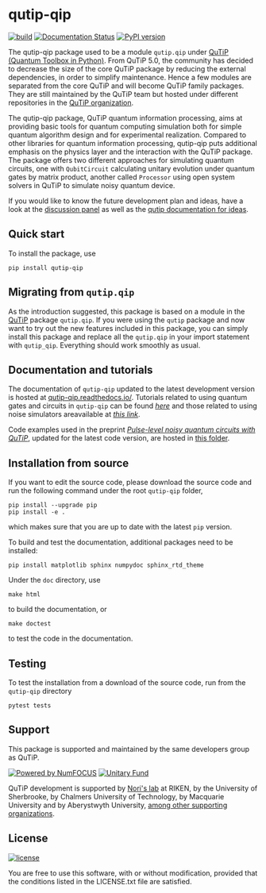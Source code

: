# qutip-qip

[![build](https://github.com/qutip/qutip-qip/workflows/Tests/badge.svg)](https://github.com/qutip/qutip-qip/actions)
[![Documentation Status](https://readthedocs.org/projects/qutip-qip/badge/?version=latest)](https://qutip-qip.readthedocs.io/en/latest/)
[![PyPI version](https://badge.fury.io/py/qutip-qip.svg)](https://badge.fury.io/py/qutip-qip)

The qutip-qip package used to be a module ``qutip.qip`` under [QuTiP (Quantum Toolbox in Python)](http://qutip.org/index.html).
From QuTiP 5.0, the community has decided to decrease the size of the core QuTiP package by reducing the external dependencies, in order to simplify maintenance.
Hence a few modules are separated from the core QuTiP and will become QuTiP family packages.
They are still maintained by the QuTiP team but hosted under different repositories in the [QuTiP organization](https://github.com/qutip).

The qutip-qip package, QuTiP quantum information processing, aims at providing basic tools for quantum computing simulation both for simple quantum algorithm design and for experimental realization.
Compared to other libraries for quantum information processing, qutip-qip puts additional emphasis on the physics layer and the interaction with the QuTiP package.
The package offers two different approaches for simulating quantum circuits, one with `QubitCircuit` calculating unitary evolution under quantum gates by matrix product, another called `Processor` using open system solvers in QuTiP to simulate noisy quantum device.

If you would like to know the future development plan and ideas, have a look at the [discussion panel](https://github.com/qutip/qutip-qip/discussions) as well as the [qutip documentation for ideas](https://qutip.org/docs/latest/development/ideas.html).

Quick start
-----------
To install the package, use
```
pip install qutip-qip
```

Migrating from ``qutip.qip``
--------------------------
As the introduction suggested, this package is based on a module in the [QuTiP](http://qutip.org/docs/latest/) package `qutip.qip`.
If you were using the `qutip` package and now want to try out the new features included in this package, you can simply install this package and replace all the `qutip.qip` in your import statement with `qutip_qip`. Everything should work smoothly as usual.

Documentation and tutorials
-------------

The documentation of `qutip-qip` updated to the latest development version is hosted at [qutip-qip.readthedocs.io/](https://qutip-qip.readthedocs.io/en/latest/).
Tutorials related to using quantum gates and circuits in `qutip-qip` can be found [*here*](https://qutip.org/tutorials#quantum-information-processing) and those related to using noise simulators areavailable at [*this link*](https://qutip.org/tutorials#nisq). 

Code examples used in the preprint [*Pulse-level noisy quantum circuits with QuTiP*](https://arxiv.org/abs/2105.09902), updated for the latest code version, are hosted in [this folder](https://github.com/qutip/qutip-qip/tree/master/doc/pulse-paper).

Installation from source
------------------------
If you want to edit the source code, please download the source code and run the following command under the root `qutip-qip` folder,
```
pip install --upgrade pip
pip install -e .
```
which makes sure that you are up to date with the latest `pip` version.

To build and test the documentation, additional packages need to be installed:

```
pip install matplotlib sphinx numpydoc sphinx_rtd_theme
```

Under the `doc` directory, use
```
make html
```
to build the documentation, or
```
make doctest
```
to test the code in the documentation.

Testing
------------
To test the installation from a download of the source code, run from the `qutip-qip` directory
```
pytest tests
```

Support
-------
This package is supported and maintained by the same developers group as QuTiP.

[![Powered by NumFOCUS](https://img.shields.io/badge/powered%20by-NumFOCUS-orange.svg?style=flat&colorA=E1523D&colorB=007D8A)](https://numfocus.org)
[![Unitary Fund](https://img.shields.io/badge/Supported%20By-UNITARY%20FUND-brightgreen.svg?style=flat)](https://unitary.fund)


QuTiP development is supported by [Nori's lab](http://dml.riken.jp/)
at RIKEN, by the University of Sherbrooke, by Chalmers University of Technology, by Macquarie University and by Aberystwyth University,
[among other supporting organizations](http://qutip.org/#supporting-organizations).

License
-------
[![license](https://img.shields.io/badge/license-New%20BSD-blue.svg)](http://en.wikipedia.org/wiki/BSD_licenses#3-clause_license_.28.22Revised_BSD_License.22.2C_.22New_BSD_License.22.2C_or_.22Modified_BSD_License.22.29)

You are free to use this software, with or without modification, provided that the conditions listed in the LICENSE.txt file are satisfied.
